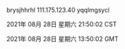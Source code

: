 brysjhhrhl 111.175.123.40 yqqlmgsycl

2021年 08月 28日 星期六 21:50:02 CST

2021年 08月 28日 星期六 13:50:02 GMT
